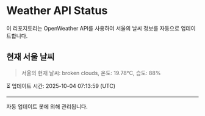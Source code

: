 
# Weather API Status

이 리포지토리는 OpenWeather API를 사용하여 서울의 날씨 정보를 자동으로 업데이트합니다.

## 현재 서울 날씨
> 서울의 현재 날씨: broken clouds, 온도: 19.78°C, 습도: 88%

⏳ 업데이트 시간: 2025-10-04 07:13:59 (UTC)

---
자동 업데이트 봇에 의해 관리됩니다.
